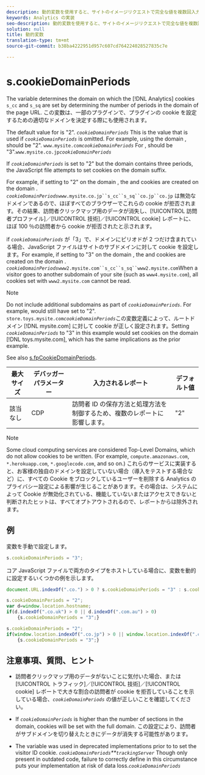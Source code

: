 ```yaml
---
description: 動的変数を使用すると、サイトのイメージリクエストで完全な値を複数回入力することなく、ある変数の値を別の変数にコピーできます。
keywords: Analytics の実装
seo-description: 動的変数を使用すると、サイトのイメージリクエストで完全な値を複数回入力することなく、ある変数の値を別の変数にコピーできます。
solution: null
title: 動的変数
translation-type: tm+mt
source-git-commit: b38ba4222951d957c607cd764224028527835c7e

---
```



# s.cookieDomainPeriods

The  variable determines the domain on which the [!DNL Analytics] cookies `s_cc` and `s_sq` are set by determining the number of periods in the domain of the page URL. この変数は、一部のプラグインで、プラグインの cookie を設定するための適切なドメインを決定する際にも使用されます。

The default value for  is "2". *`cookieDomainPeriods`* This is the value that is used if *`cookieDomainPeriods`* is omitted. For example, using the domain ,  should be "2". `www.mysite.com`*`cookieDomainPeriods`* For ,  should be "3".`www.mysite.co.jp`*`cookieDomainPeriods`*

If *`cookieDomainPeriods`* is set to "2" but the domain contains three periods, the JavaScript file attempts to set cookies on the domain suffix.

For example, if setting  to "2" on the domain , the  and  cookies are created on the domain . *`cookieDomainPeriods`*`www.mysite.co.jp``s_cc``s_sq``co.jp``co.jp` は無効なドメインであるので、ほぼすべてのブラウザーでこれらの cookie が拒否されます。その結果、訪問者クリックマップ用のデータが消失し、[!UICONTROL 訪問者プロファイル]／[!UICONTROL 技術]／[!UICONTROL cookie] レポートに、ほぼ 100 ％の訪問者から cookie が拒否されたと示されます。

if *`cookieDomainPeriods`* が「3」で、ドメインにピリオドが 2 つだけ含まれている場合、JavaScript ファイルはサイトのサブドメインに対して cookie を設定します。For example, if setting  to "3" on the domain , the  and  cookies are created on the domain . *`cookieDomainPeriods`*`www2.mysite.com``s_cc``s_sq``www2.mysite.com`When a visitor goes to another subdomain of your site (such as `www4.mysite.com`), all cookies set with `www2.mysite.com` cannot be read.

>[!NOTE]
>
>Do not include additional subdomains as part of *`cookieDomainPeriods`*. For example,  would still have  set to "2". `store.toys.mysite.com`*`cookieDomainPeriods`*&#x200B;この変数定義によって、ルートドメイン [!DNL mysite.com] に対して cookie が正しく設定されます。Setting *`cookieDomainPeriods`* to "3" in this example would set cookies on the domain [!DNL toys.mysite.com], which has the same implications as the prior example.

See also [s.fpCookieDomainPeriods](https://docs.adobe.com/content/help/en/analytics/implementation/javascript-implementation/variables-analytics-reporting/config-var/s-account.html).

| 最大サイズ | デバッガーパラメーター | 入力されるレポート | デフォルト値 |
|---|---|---|---|
| 該当なし | CDP | 訪問者 ID の保存方法と処理方法を制御するため、複数のレポートに影響します。 | "2" |

>[!NOTE]
>
>Some cloud computing services are considered Top-Level Domains, which do not allow cookies to be written. (For example, `compute.amazonaws.com`, `*.herokuapp.com`, `*.googlecode.com`, and so on.) これらのサービスに実装すると、お客様の独自のドメインを設定していない場合（導入をテストする場合など）に、すべての Cookie をブロックしているユーザーを削除する Analytics のプライバシー設定による影響が生じることがあります。その場合は、システムによって Cookie が無効化されている、機能していないまたはアクセスできないと判断されたヒットは、すべてオプトアウトされるので、レポートからは除外されます。

## 例

変数を手動で設定します。

```js
s.cookieDomainPeriods = "3";
```

コア JavaScript ファイルで両方のタイプをホストしている場合に、変数を動的に設定するいくつかの例を示します。

```js
document.URL.indexOf(".co.") > 0 ? s.cookieDomainPeriods = "3" : s.cookieDomainPeriods = "2";
```

```js
s.cookieDomainPeriods = "2"; 
var d=window.location.hostname; 
if(d.indexOf(".co.uk") > 0 || d.indexOf(".com.au") > 0) 
    {s.cookieDomainPeriods = "3";}
```

```js
s.cookieDomainPeriods = "2"; 
if(window.location.indexOf(".co.jp") > 0 || window.location.indexOf(".com.au") > 0) 
    {s.cookieDomainPeriods = "3";}
```

## 注意事項、質問、ヒント

* 訪問者クリックマップ用のデータがないことに気付いた場合、または[!UICONTROL トラフィック]／[!UICONTROL 技術]／[!UICONTROL cookie] レポートで大きな割合の訪問者が cookie を拒否していることを示している場合、*`cookieDomainPeriods`* の値が正しいことを確認してください。

* If *`cookieDomainPeriods`* is higher than the number of sections in the domain, cookies will be set with the full domain. この設定により、訪問者がサブドメインを切り替えたときにデータが消失する可能性があります。
* The  variable was used in deprecated implementations prior to  to set the visitor ID cookie. *`cookieDomainPeriods`**`trackingServer`* Though only present in outdated code, failure to correctly define  in this circumstance puts your implementation at risk of data loss.*`cookieDomainPeriods`*